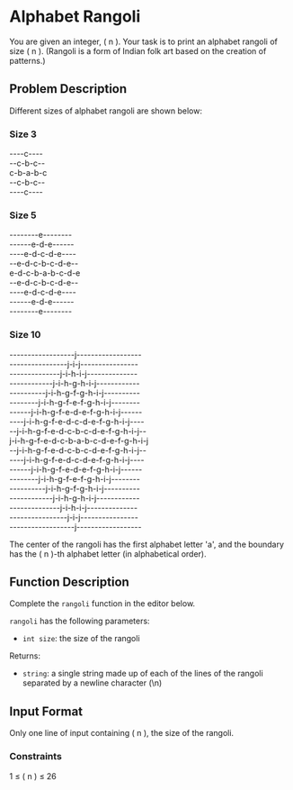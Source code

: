 # Alphabet Rangoli

You are given an integer, \( n \). Your task is to print an alphabet rangoli of size \( n \). (Rangoli is a form of Indian folk art based on the creation of patterns.)

## Problem Description

Different sizes of alphabet rangoli are shown below:

### Size 3
----c----  
--c-b-c--  
c-b-a-b-c  
--c-b-c--  
----c----  


### Size 5
--------e--------  
------e-d-e------  
----e-d-c-d-e----  
--e-d-c-b-c-d-e--  
e-d-c-b-a-b-c-d-e  
--e-d-c-b-c-d-e--  
----e-d-c-d-e----  
------e-d-e------  
--------e--------  

### Size 10
------------------j------------------  
----------------j-i-j----------------  
--------------j-i-h-i-j--------------  
------------j-i-h-g-h-i-j------------  
----------j-i-h-g-f-g-h-i-j----------  
--------j-i-h-g-f-e-f-g-h-i-j--------  
------j-i-h-g-f-e-d-e-f-g-h-i-j------  
----j-i-h-g-f-e-d-c-d-e-f-g-h-i-j----  
--j-i-h-g-f-e-d-c-b-c-d-e-f-g-h-i-j--  
j-i-h-g-f-e-d-c-b-a-b-c-d-e-f-g-h-i-j  
--j-i-h-g-f-e-d-c-b-c-d-e-f-g-h-i-j--  
----j-i-h-g-f-e-d-c-d-e-f-g-h-i-j----  
------j-i-h-g-f-e-d-e-f-g-h-i-j------  
--------j-i-h-g-f-e-f-g-h-i-j--------  
----------j-i-h-g-f-g-h-i-j----------  
------------j-i-h-g-h-i-j------------  
--------------j-i-h-i-j--------------  
----------------j-i-j----------------  
------------------j------------------  



The center of the rangoli has the first alphabet letter 'a', and the boundary has the \( n \)-th alphabet letter (in alphabetical order).

## Function Description

Complete the `rangoli` function in the editor below.

`rangoli` has the following parameters:

- `int size`: the size of the rangoli

Returns:
- `string`: a single string made up of each of the lines of the rangoli separated by a newline character (\n)

## Input Format

Only one line of input containing \( n \), the size of the rangoli.

### Constraints

1 ≤ \( n \) ≤ 26
  